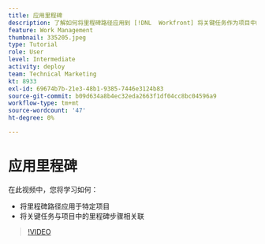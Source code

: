 ```yaml
---
title: 应用里程碑
description: 了解如何将里程碑路径应用到 [!DNL  Workfront] 将关键任务作为项目中的里程碑步骤进行关联。
feature: Work Management
thumbnail: 335205.jpeg
type: Tutorial
role: User
level: Intermediate
activity: deploy
team: Technical Marketing
kt: 8933
exl-id: 69674b7b-21e3-48b1-9385-7446e3124b83
source-git-commit: b09d634a8b4ec32eda2663f1df04cc8bc04596a9
workflow-type: tm+mt
source-wordcount: '47'
ht-degree: 0%

---
```


# 应用里程碑

在此视频中，您将学习如何：

* 将里程碑路径应用于特定项目
* 将关键任务与项目中的里程碑步骤相关联

>[!VIDEO](https://video.tv.adobe.com/v/335205/?quality=12)
